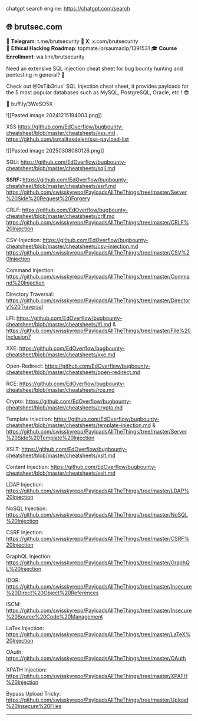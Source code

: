 chatgpt search engine:
https://chatgpt.com/search



## 🌐 brutsec.com 
📱 𝐓𝐞𝐥𝐞𝐠𝐫𝐚𝐦: t.me/brutsecurity
💼 𝐗: x.com/brutsecurity  
📖 𝐄𝐭𝐡𝐢𝐜𝐚𝐥 𝐇𝐚𝐜𝐤𝐢𝐧𝐠 𝐑𝐨𝐚𝐝𝐦𝐚𝐩: topmate.io/saumadip/1391531 
🎓 𝐂𝐨𝐮𝐫𝐬𝐞 𝐄𝐧𝐫𝐨𝐥𝐥𝐦𝐞𝐧𝐭: wa.link/brutsecurity


Need an extensive SQL injection cheat sheet for bug bounty hunting and pentesting in general? 🧐

Check out @0xTib3rius' SQL Injection cheat sheet, it provides payloads for the 5 most popular databases such as MySQL, PostgreSQL, Oracle, etc.! 😎

🔗 buff.ly/3WeSO5X



![[Pasted image 20241215194003.png]]



XSS
https://github.com/EdOverflow/bugbounty-cheatsheet/blob/master/cheatsheets/xss.md , https://github.com/ismailtasdelen/xss-payload-list

![[Pasted image 20250308080126.png]]

SQLi:
https://github.com/EdOverflow/bugbounty-cheatsheet/blob/master/cheatsheets/sqli.md

**SSRF:**
https://github.com/EdOverflow/bugbounty-cheatsheet/blob/master/cheatsheets/ssrf.md
https://github.com/swisskyrepo/PayloadsAllTheThings/tree/master/Server%20Side%20Request%20Forgery

CRLF:
https://github.com/EdOverflow/bugbounty-cheatsheet/blob/master/cheatsheets/crlf.md
https://github.com/swisskyrepo/PayloadsAllTheThings/tree/master/CRLF%20Injection

CSV-Injection:
https://github.com/EdOverflow/bugbounty-cheatsheet/blob/master/cheatsheets/csv-injection.md
https://github.com/swisskyrepo/PayloadsAllTheThings/tree/master/CSV%20Injection

Command Injection:
https://github.com/swisskyrepo/PayloadsAllTheThings/tree/master/Command%20Injection

Directory Traversal:
https://github.com/swisskyrepo/PayloadsAllTheThings/tree/master/Directory%20Traversal

LFI:
https://github.com/EdOverflow/bugbounty-cheatsheet/blob/master/cheatsheets/lfi.md & https://github.com/swisskyrepo/PayloadsAllTheThings/tree/master/File%20Inclusion7

XXE:
https://github.com/EdOverflow/bugbounty-cheatsheet/blob/master/cheatsheets/xxe.md

Open-Redirect:
https://github.com/EdOverflow/bugbounty-cheatsheet/blob/master/cheatsheets/open-redirect.md

RCE:
https://github.com/EdOverflow/bugbounty-cheatsheet/blob/master/cheatsheets/rce.md

Crypto:
https://github.com/EdOverflow/bugbounty-cheatsheet/blob/master/cheatsheets/crypto.md

Template Injection:
https://github.com/EdOverflow/bugbounty-cheatsheet/blob/master/cheatsheets/template-injection.md & https://github.com/swisskyrepo/PayloadsAllTheThings/tree/master/Server%20Side%20Template%20Injection

XSLT:
https://github.com/EdOverflow/bugbounty-cheatsheet/blob/master/cheatsheets/xslt.md

Content Injection:
https://github.com/EdOverflow/bugbounty-cheatsheet/blob/master/cheatsheets/xslt.md

LDAP Injection:
https://github.com/swisskyrepo/PayloadsAllTheThings/tree/master/LDAP%20Injection

NoSQL Injection:
https://github.com/swisskyrepo/PayloadsAllTheThings/tree/master/NoSQL%20Injection

CSRF Injection:
https://github.com/swisskyrepo/PayloadsAllTheThings/tree/master/CSRF%20Injection

GraphQL Injection:
https://github.com/swisskyrepo/PayloadsAllTheThings/tree/master/GraphQL%20Injection

IDOR:
https://github.com/swisskyrepo/PayloadsAllTheThings/tree/master/Insecure%20Direct%20Object%20References

ISCM:
https://github.com/swisskyrepo/PayloadsAllTheThings/tree/master/Insecure%20Source%20Code%20Management

LaTex Injection:
https://github.com/swisskyrepo/PayloadsAllTheThings/tree/master/LaTeX%20Injection

OAuth:
https://github.com/swisskyrepo/PayloadsAllTheThings/tree/master/OAuth

XPATH Injection:
https://github.com/swisskyrepo/PayloadsAllTheThings/tree/master/XPATH%20Injection

Bypass Upload Tricky:
https://github.com/swisskyrepo/PayloadsAllTheThings/tree/master/Upload%20Insecure%20Files

---
